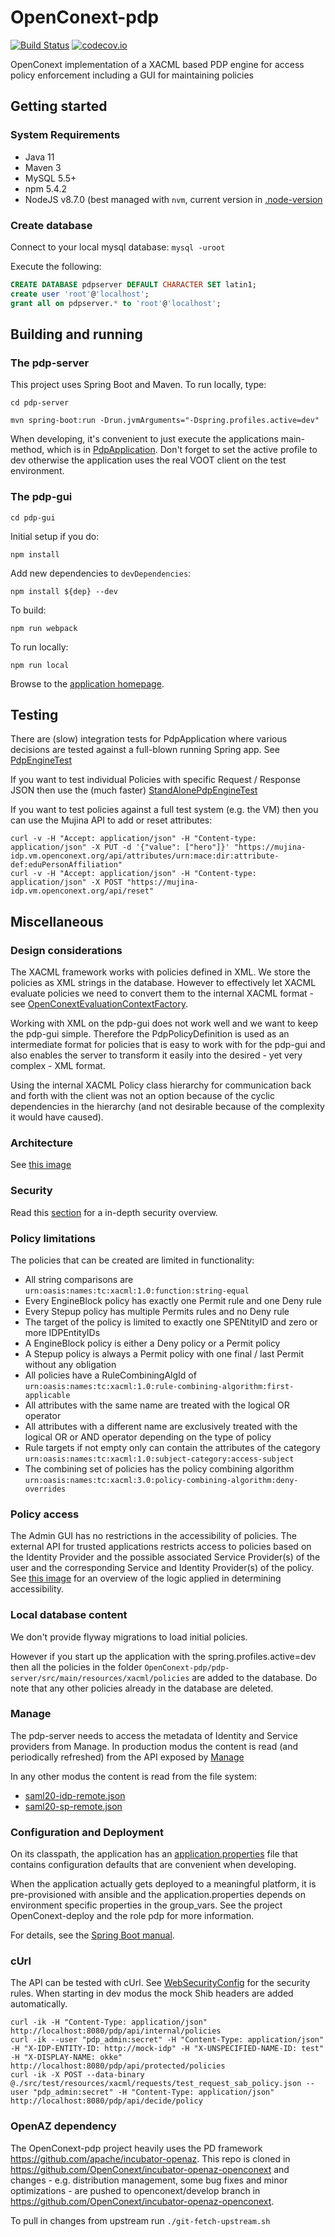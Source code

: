 # OpenConext-pdp

[![Build Status](https://travis-ci.org/OpenConext/OpenConext-pdp.svg)](https://travis-ci.org/OpenConext/OpenConext-pdp)
[![codecov.io](https://codecov.io/github/OpenConext/OpenConext-pdp/coverage.svg)](https://codecov.io/github/OpenConext/OpenConext-pdp)

OpenConext implementation of a XACML based PDP engine for access policy enforcement including a GUI for maintaining policies

## Getting started

### System Requirements

- Java 11
- Maven 3
- MySQL 5.5+
- npm 5.4.2
- NodeJS v8.7.0 (best managed with `nvm`, current version in [.node-version](dashboard/.node-version)

### Create database

Connect to your local mysql database: `mysql -uroot`

Execute the following:

```sql
CREATE DATABASE pdpserver DEFAULT CHARACTER SET latin1;
create user 'root'@'localhost';
grant all on pdpserver.* to 'root'@'localhost';
```

## Building and running

### The pdp-server

This project uses Spring Boot and Maven. To run locally, type:

    cd pdp-server

    mvn spring-boot:run -Drun.jvmArguments="-Dspring.profiles.active=dev"

When developing, it's convenient to just execute the applications main-method, which is in [PdpApplication](pdp-server/src/main/java/pdp/PdpApplication.java). Don't forget
to set the active profile to dev otherwise the application uses the real VOOT client on the test environment.

### The pdp-gui

    cd pdp-gui

Initial setup if you do:

    npm install

Add new dependencies to `devDependencies`:

    npm install ${dep} --dev

To build:

    npm run webpack

To run locally:

    npm run local

Browse to the [application homepage](http://localhost:8001/).

## Testing

There are (slow) integration tests for PdpApplication where various decisions are tested against a full-blown running Spring app. See [PdpEngineTest](pdp-server/src/test/java/pdp/PdpEngineTest.java)

If you want to test individual Policies with specific Request / Response JSON then use the (much faster) [StandAlonePdpEngineTest](pdp-server/src/test/java/pdp/StandAlonePdpEngineTest.java)

If you want to test policies against a full test system (e.g. the VM) then you can use the Mujina API to add or reset attributes:

    curl -v -H "Accept: application/json" -H "Content-type: application/json" -X PUT -d '{"value": ["hero"]}' "https://mujina-idp.vm.openconext.org/api/attributes/urn:mace:dir:attribute-def:eduPersonAffiliation"
    curl -v -H "Accept: application/json" -H "Content-type: application/json" -X POST "https://mujina-idp.vm.openconext.org/api/reset"

## Miscellaneous

### Design considerations

The XACML framework works with policies defined in XML. We store the policies as XML strings in the database. However to
effectively let XACML evaluate policies we need to convert them to the internal XACML format - see [OpenConextEvaluationContextFactory](pdp-server/src/main/java/pdp/xacml/OpenConextEvaluationContextFactory.java).

Working with XML on the pdp-gui does not work well and we want to keep the pdp-gui simple. Therefore the PdpPolicyDefinition is used as an
intermediate format for policies that is easy to work with for the pdp-gui and also enables the server to transform
it easily into the desired - yet very complex - XML format.

Using the internal XACML Policy class hierarchy for communication back and forth with the client was not an option because
of the cyclic dependencies in the hierarchy (and not desirable because of the complexity it would have caused).

### Architecture

See [this image](https://raw.githubusercontent.com/OpenConext/OpenConext-pdp/master/pdp-gui/src/images/authz_poc.001.png)

### Security

Read this [section](Security.md) for a in-depth security overview.

### Policy limitations

The policies that can be created are limited in functionality:

* All string comparisons are `urn:oasis:names:tc:xacml:1.0:function:string-equal`
* Every EngineBlock policy has exactly one Permit rule and one Deny rule
* Every Stepup policy has multiple Permits rules and no Deny rule
* The target of the policy is limited to exactly one SPENtityID and zero or more IDPEntityIDs
* A EngineBlock policy is either a Deny policy or a Permit policy
* A Stepup policy is always a Permit policy with one final / last Permit without any obligation
* All policies have a RuleCombiningAlgId of `urn:oasis:names:tc:xacml:1.0:rule-combining-algorithm:first-applicable`
* All attributes with the same name are treated with the logical OR operator
* All attributes with a different name are exclusively treated with the logical OR or AND operator depending on the type of policy
* Rule targets if not empty only can contain the attributes of the category `urn:oasis:names:tc:xacml:1.0:subject-category:access-subject`
* The combining set of policies has the policy combining algorithm `urn:oasis:names:tc:xacml:3.0:policy-combining-algorithm:deny-overrides`

### Policy access

The Admin GUI has no restrictions in the accessibility of policies. The external API for trusted applications restricts access to policies based on the Identity Provider
and the possible associated Service Provider(s) of the user and the corresponding Service and Identity Provider(s) of the policy. See
 [this image](https://raw.githubusercontent.com/OpenConext/OpenConext-pdp/master/pdp-gui/src/images/PdP_policies_access.001.jpeg) for an overview of the logic applied in determining accessibility.

### Local database content

We don't provide flyway migrations to load initial policies. 

However if you start up the application with the spring.profiles.active=dev then all the policies
in the folder `OpenConext-pdp/pdp-server/src/main/resources/xacml/policies` are added to the database. Do note that any other policies already in the database are deleted.

### Manage

The pdp-server needs to access the metadata of Identity and Service providers from Manage. In production modus the content is read (and periodically refreshed)
from the API exposed by [Manage](https://github.com/OpenConext/OpenConext-manage/wiki/API)

In any other modus the content is read from the file system:

* [saml20-idp-remote.json](pdp-server/src/main/resources/manage/saml20-idp-remote.json)
* [saml20-sp-remote.json](pdp-server/src/main/resources/manage/saml20-sp-remote.json)

### Configuration and Deployment

On its classpath, the application has an [application.properties](pdp-server/src/main/resources/application.properties) file that
contains configuration defaults that are convenient when developing.

When the application actually gets deployed to a meaningful platform, it is pre-provisioned with ansible and the application.properties depends on
environment specific properties in the group_vars. See the project OpenConext-deploy and the role pdp for more information.

For details, see the [Spring Boot manual](http://docs.spring.io/spring-boot/docs/1.2.1.RELEASE/reference/htmlsingle/).

### cUrl

The API can be tested with cUrl. See [WebSecurityConfig](pdp-server/src/main/java/pdp/WebSecurityConfig.java) for the security rules. When starting in dev modus
the mock Shib headers are added automatically.

```
curl -ik -H "Content-Type: application/json" http://localhost:8080/pdp/api/internal/policies
curl -ik --user "pdp_admin:secret" -H "Content-Type: application/json" -H "X-IDP-ENTITY-ID: http://mock-idp" -H "X-UNSPECIFIED-NAME-ID: test" -H "X-DISPLAY-NAME: okke" http://localhost:8080/pdp/api/protected/policies
curl -ik -X POST --data-binary @./src/test/resources/xacml/requests/test_request_sab_policy.json --user "pdp_admin:secret" -H "Content-Type: application/json" http://localhost:8080/pdp/api/decide/policy
```

### OpenAZ dependency

The OpenConext-pdp project heavily uses the PD framework https://github.com/apache/incubator-openaz. This repo is cloned in 
https://github.com/OpenConext/incubator-openaz-openconext and changes - e.g. distribution management, some bug fixes and minor optimizations - are
pushed to openconext/develop branch in https://github.com/OpenConext/incubator-openaz-openconext.

To pull in changes from upstream run `./git-fetch-upstream.sh`
